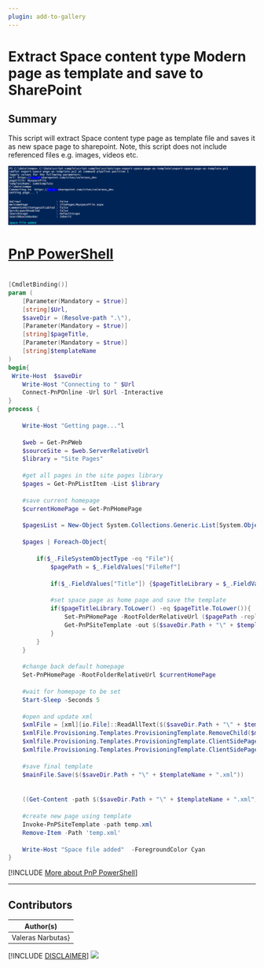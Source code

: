 ```yaml
---
plugin: add-to-gallery
---
```


# Extract Space content type Modern page as template and save to SharePoint

## Summary

This script will extract Space content type page as template file and saves it as new space page to sharepoint. 
Note, this script does not include referenced files e.g. images, videos etc.

![Example Screenshot](assets/example.png)

# [PnP PowerShell](#tab/pnpps)

```powershell

[CmdletBinding()]
param (
    [Parameter(Mandatory = $true)]
    [string]$Url,
    $saveDir = (Resolve-path ".\"),
    [Parameter(Mandatory = $true)]
    [string]$pageTitle,
    [Parameter(Mandatory = $true)]
    [string]$templateName
)
begin{
 Write-Host  $saveDir
    Write-Host "Connecting to " $Url
    Connect-PnPOnline -Url $Url -Interactive
}
process {

    Write-Host "Getting page..."l

    $web = Get-PnPWeb
    $sourceSite = $web.ServerRelativeUrl
    $library = "Site Pages"

    #get all pages in the site pages library
    $pages = Get-PnPListItem -List $library
 
    #save current homepage
    $currentHomePage = Get-PnPHomePage
 
    $pagesList = New-Object System.Collections.Generic.List[System.Object]

    $pages | Foreach-Object{
        
        if($_.FileSystemObjectType -eq "File"){
		    $pagePath = $_.FieldValues["FileRef"]
            
            if($_.FieldValues["Title"]) {$pageTitleLibrary = $_.FieldValues["Title"].ToString()}

		    #set space page as home page and save the template		
		    if($pageTitleLibrary.ToLower() -eq $pageTitle.ToLower()){
			    Set-PnPHomePage -RootFolderRelativeUrl ($pagePath -replace ($sourceSite+"/"), "")	
			    Get-PnPSiteTemplate -out $($saveDir.Path + "\" + $templateName + ".xml") -Handlers PageContents					 
		    }		
	    }
    }

    #change back default homepage
    Set-PnPHomePage -RootFolderRelativeUrl $currentHomePage

    #wait for homepage to be set
    Start-Sleep -Seconds 5 
 
    #open and update xml
    $xmlFile = [xml][io.File]::ReadAllText($($saveDir.Path + "\" + $templateName + ".xml"))
    $xmlFile.Provisioning.Templates.ProvisioningTemplate.RemoveChild($mainFile.Provisioning.Templates.ProvisioningTemplate.WebSettings)	
    $xmlfile.Provisioning.Templates.ProvisioningTemplate.ClientSidePages.ClientSidePage.Title = $("##PAGENAME##").ToString()
    $xmlfile.Provisioning.Templates.ProvisioningTemplate.ClientSidePages.ClientSidePage.PageName = $("##PAGENAME##.aspx").ToString()
 
    #save final template
    $mainFile.Save($($saveDir.Path + "\" + $templateName + ".xml"))


    ((Get-Content -path $($saveDir.Path + "\" + $templateName + ".xml") -Raw) -replace '##PAGENAME##', $pageTitle) | Set-Content -Path 'temp.xml'
 
    #create new page using template
    Invoke-PnPSiteTemplate -path temp.xml
    Remove-Item -Path 'temp.xml'
    
    Write-Host "Space file added"  -ForegroundColor Cyan
}

```
[!INCLUDE [More about PnP PowerShell](../../docfx/includes/MORE-PNPPS.md)]

***

## Contributors

| Author(s) |
|-----------|
| Valeras Narbutas} |


[!INCLUDE [DISCLAIMER](../../docfx/includes/DISCLAIMER.md)]
<img src="https://telemetry.sharepointpnp.com/script-samples/scripts/spo-export-space-page-as-template-and-save-to-sharepoint" aria-hidden="true" />